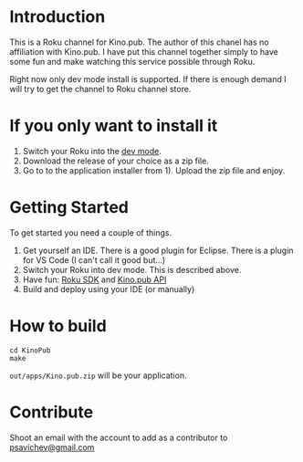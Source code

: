 # Introduction
This is a Roku channel for Kino.pub. The author of this chanel has no affiliation with Kino.pub. I have put this channel together simply to have some fun and make watching this service possible through Roku.

Right now only dev mode install is supported. If there is enough demand I will try to get the channel to Roku channel store.

# If you only want to install it
1) Switch your Roku into the [dev mode](https://developer.roku.com/develop/getting-started/setup-guide).
2) Download the release of your choice as a zip file.
3) Go to to the application installer from 1). Upload the zip file and enjoy.

# Getting Started
To get started you need a couple of things.
1) Get yourself an IDE. There is a good plugin for Eclipse. There is a plugin for VS Code (I can't call it good but...)
2) Switch your Roku into dev mode. This is described above.
3) Have fun: [Roku SDK](https://sdkdocs.roku.com/display/sdkdoc/Roku+SDK+Documentation) and [Kino.pub API](https://kinoapi.com/)
4) Build and deploy using your IDE (or manually)

# How to build
```
cd KinoPub
make
```

`out/apps/Kino.pub.zip` will be your application.

# Contribute
Shoot an email with the account to add as a contributor to psavichev@gmail.com
